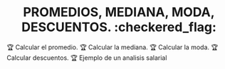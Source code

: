 
<h1 align="center" color="pink">  PROMEDIOS, MEDIANA, MODA, DESCUENTOS. :checkered_flag:</h1>

:trophy: Calcular el promedio.
:trophy: Calcular la mediana.
:trophy: Calcular la moda.
:trophy: Calcular descuentos.
:trophy: Ejemplo de un analisis salarial


